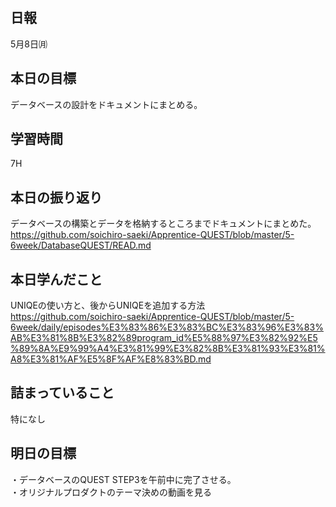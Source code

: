 ## 日報
5月8日㈪

## 本日の目標
データベースの設計をドキュメントにまとめる。

## 学習時間
7H

## 本日の振り返り
データベースの構築とデータを格納するところまでドキュメントにまとめた。  
https://github.com/soichiro-saeki/Apprentice-QUEST/blob/master/5-6week/DatabaseQUEST/READ.md

## 本日学んだこと
UNIQEの使い方と、後からUNIQEを追加する方法  
https://github.com/soichiro-saeki/Apprentice-QUEST/blob/master/5-6week/daily/episodes%E3%83%86%E3%83%BC%E3%83%96%E3%83%AB%E3%81%8B%E3%82%89program_id%E5%88%97%E3%82%92%E5%89%8A%E9%99%A4%E3%81%99%E3%82%8B%E3%81%93%E3%81%A8%E3%81%AF%E5%8F%AF%E8%83%BD.md


## 詰まっていること
特になし

## 明日の目標
・データベースのQUEST STEP3を午前中に完了させる。  
・オリジナルプロダクトのテーマ決めの動画を見る
